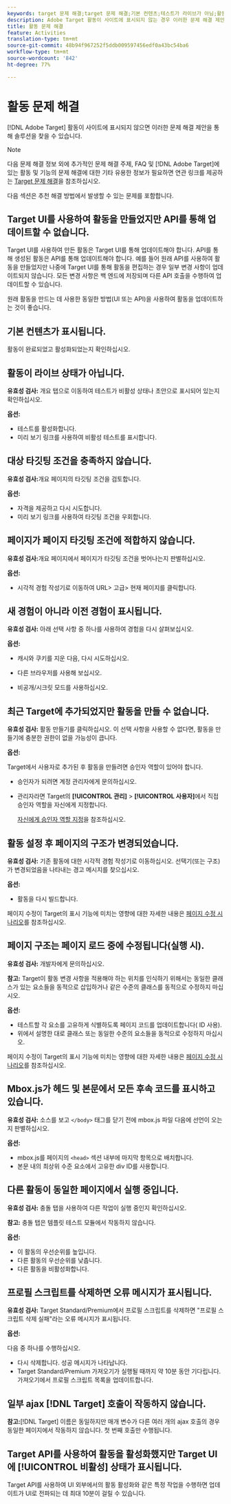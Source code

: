 ```yaml
---
keywords: target 문제 해결;target 문제 해결;기본 컨텐츠;테스트가 라이브가 아님;활동이 라이브가 아님;타깃팅이 작동하지 않음;이전 경험이 표시됩니다;활동을 만들 수 없습니다;활동을 만들 수 없습니다;활동 만들기;페이지 구조가 변경됨;페이지 구조가 수정됨;오류 메시지;프로필 스크립트 삭제 오류;ajax가 작동하지 않음
description: Adobe Target 활동이 사이트에 표시되지 않는 경우 이러한 문제 해결 제안을 통해 해결 방법을 찾을 수 있습니다.
title: 활동 문제 해결
feature: Activities
translation-type: tm+mt
source-git-commit: 48b94f967252f5ddb009597456edf0a43bc54ba6
workflow-type: tm+mt
source-wordcount: '842'
ht-degree: 77%

---
```



# 활동 문제 해결

[!DNL Adobe Target] 활동이 사이트에 표시되지 않으면 이러한 문제 해결 제안을 통해 솔루션을 찾을 수 있습니다.

>[!NOTE]
>
>다음 문제 해결 정보 외에 추가적인 문제 해결 주제, FAQ 및 [!DNL Adobe Target]에 있는 활동 및 기능의 문제 해결에 대한 기타 유용한 정보가 필요하면 연관 링크를 제공하는 [Target 문제 해결](/help/r-troubleshooting-target/troubleshooting-target.md#reference_A9DB82675D044BD8861F6752A4EE6839)을 참조하십시오.

다음 섹션은 추천 해결 방법에서 발생할 수 있는 문제를 포함합니다.

## Target UI를 사용하여 활동을 만들었지만 API를 통해 업데이트할 수 없습니다.

Target UI를 사용하여 만든 활동은 Target UI를 통해 업데이트해야 합니다. API를 통해 생성된 활동은 API를 통해 업데이트해야 합니다. 예를 들어 원래 API를 사용하여 활동을 만들었지만 나중에 Target UI를 통해 활동을 편집하는 경우 일부 변경 사항이 업데이트되지 않습니다. 모든 변경 사항은 백 엔드에 저장되며 다른 API 호출을 수행하여 업데이트할 수 있습니다.

원래 활동을 만드는 데 사용한 동일한 방법(UI 또는 API)을 사용하여 활동을 업데이트하는 것이 좋습니다.

## 기본 컨텐츠가 표시됩니다.

활동이 완료되었고 활성화되었는지 확인하십시오.

## 활동이 라이브 상태가 아닙니다.

**유효성 검사:** 개요 탭으로 이동하여 테스트가 비활성 상태나 초안으로 표시되어 있는지 확인하십시오.

**옵션:**

* 테스트를 활성화합니다.
* 미리 보기 링크를 사용하여 비활성 테스트를 표시합니다.

## 대상 타깃팅 조건을 충족하지 않습니다.

**유효성 검사:**&#x200B;개요 페이지의 타깃팅 조건을 검토합니다.

**옵션:**

* 자격을 제공하고 다시 시도합니다.
* 미리 보기 링크를 사용하여 타깃팅 조건을 우회합니다.

## 페이지가 페이지 타깃팅 조건에 적합하지 않습니다.

**유효성 검사:**&#x200B;개요 페이지에서 페이지가 타깃팅 조건을 벗어나는지 판별하십시오.

**옵션:**

* 시각적 경험 작성기로 이동하여 URL\> 고급\> 현재 페이지를 클릭합니다.

## 새 경험이 아니라 이전 경험이 표시됩니다.

**유효성 검사:** 아래 선택 사항 중 하나를 사용하여 경험을 다시 살펴보십시오.

**옵션:**

* 캐시와 쿠키를 지운 다음, 다시 시도하십시오.

* 다른 브라우저를 사용해 보십시오.
* 비공개/시크릿 모드를 사용하십시오.

## 최근 Target에 추가되었지만 활동을 만들 수 없습니다.

**유효성 검사:** 활동 만들기를 클릭하십시오. 이 선택 사항을 사용할 수 없다면, 활동을 만들기에 충분한 권한이 없을 가능성이 큽니다.

**옵션:**

Target에서 사용자로 추가된 후 활동을 만들려면 승인자 역할이 있어야 합니다.

* 승인자가 되려면 계정 관리자에게 문의하십시오.
* 관리자라면 Target의 **[!UICONTROL 관리]** > **[!UICONTROL 사용자]**&#x200B;에서 직접 승인자 역할을 자신에게 지정합니다.

   [자신에게 승인자 역할 지정](/help/administrating-target/start-target.md#task_15CAA437A71444E2932B333D5E66A3C7)을 참조하십시오.

## 활동 설정 후 페이지의 구조가 변경되었습니다.

**유효성 검사:** 기존 활동에 대한 시각적 경험 작성기로 이동하십시오. 선택기(또는 구조)가 변경되었음을 나타내는 경고 메시지를 찾으십시오.

**옵션:**

* 활동을 다시 빌드합니다.

페이지 수정이 Target의 표시 기능에 미치는 영향에 대한 자세한 내용은 [페이지 수정 시나리오](/help/c-experiences/c-visual-experience-composer/r-troubleshoot-composer/vec-scenarios.md#concept_A458A95F65B4401588016683FB1694DB)를 참조하십시오.

## 페이지 구조는 페이지 로드 중에 수정됩니다(실행 시).

**유효성 검사:** 개발자에게 문의하십시오.

**참고:** Target이 활동 변경 사항을 적용해야 하는 위치를 인식하기 위해서는 동일한 클래스가 있는 요소들을 동적으로 삽입하거나 같은 수준의 클래스를 동적으로 수정하지 마십시오.

**옵션:**

* 테스트할 각 요소를 고유하게 식별하도록 페이지 코드를 업데이트합니다( ID 사용).
* 위에서 설명한 대로 클래스 또는 동일한 수준의 요소들을 동적으로 수정하지 마십시오.

페이지 수정이 Target의 표시 기능에 미치는 영향에 대한 자세한 내용은 [페이지 수정 시나리오](/help/c-experiences/c-visual-experience-composer/r-troubleshoot-composer/vec-scenarios.md#concept_A458A95F65B4401588016683FB1694DB)를 참조하십시오.

## Mbox.js가 헤드 및 본문에서 모든 후속 코드를 표시하고 있습니다.

**유효성 검사:** 소스를 보고 `</body>` 태그를 닫기 전에 mbox.js 파일 다음에 선언이 오는지 판별하십시오.

**옵션:**

* mbox.js를 페이지의 `<head>` 섹션 내부에 마지막 항목으로 배치합니다.
* 본문 내의 최상위 수준 요소에서 고유한 div ID를 사용합니다.

## 다른 활동이 동일한 페이지에서 실행 중입니다.

**유효성 검사:** 충돌 탭을 사용하여 다른 작업이 실행 중인지 확인하십시오.

**참고:** 충돌 탭은 템플릿 테스트 모듈에서 작동하지 않습니다.

**옵션:**

* 이 활동의 우선순위를 높입니다.
* 다른 활동의 우선순위를 낮춥니다.
* 다른 활동을 비활성화합니다.

## 프로필 스크립트를 삭제하면 오류 메시지가 표시됩니다.

**유효성 검사:** Target Standard/Premium에서 프로필 스크립트를 삭제하면 &quot;프로필 스크립트 삭제 실패&quot;라는 오류 메시지가 표시됩니다.

**옵션:**

다음 중 하나를 수행하십시오.

* 다시 삭제합니다. 성공 메시지가 나타납니다.
* Target Standard/Premium 가져오기가 실행될 때까지 약 10분 동안 기다립니다. 가져오기에서 프로필 스크립트 목록을 업데이트합니다.

## 일부 ajax [!DNL Target] 호출이 작동하지 않습니다.

**참고:**[!DNL Target] 이름은 동일하지만 매개 변수가 다른 여러 개의 ajax 호출의 경우 동일한 페이지에서 작동하지 않습니다. 첫 번째 호출만 수행됩니다.

## Target API를 사용하여 활동을 활성화했지만 Target UI에 [!UICONTROL 비활성] 상태가 표시됩니다.

Target API를 사용하여 UI 외부에서의 활동 활성화와 같은 특정 작업을 수행하면 업데이트가 UI로 전파되는 데 최대 10분이 걸릴 수 있습니다.